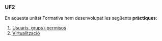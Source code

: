 ### UF2

En aquesta unitat Formativa hem desenvolupat les següents **pràctiques**:
1. [Usuaris, grups i permisos](https://htmlpreview.github.io/?https://github.com/pablo-1104/Portfoli/blob/main/Mo%CC%80duls/M01-SistemesInforma%CC%80tics/UF1/Usuaris%2C%20grups%20i%20permisos/Usuarisgrupsipermisos..html)
2. [Virtualització](https://htmlpreview.github.io/?https://github.com/pablo-1104/Portfoli/blob/77b4482c68d5f48897d3330b4e5f17906e4ba47e/Mo%CC%80duls/M01-SistemesInforma%CC%80tics/UF1/%20Virtualitzacio%CC%81%20amb%20VirtualBox/DAW_M01UF1A020300Lliurament_UF1P1_Virtualitza.html)

